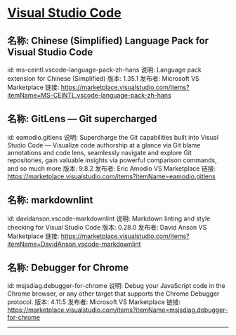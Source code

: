 # [Visual Studio Code]

## 名称: Chinese (Simplified) Language Pack for Visual Studio Code

id: ms-ceintl.vscode-language-pack-zh-hans
说明: Language pack extension for Chinese (Simplified)
版本: 1.35.1
发布者: Microsoft
VS Marketplace 链接: <https://marketplace.visualstudio.com/items?itemName=MS-CEINTL.vscode-language-pack-zh-hans>

## 名称: GitLens — Git supercharged

id: eamodio.gitlens
说明: Supercharge the Git capabilities built into Visual Studio Code — Visualize code authorship at a glance via Git blame annotations and code lens, seamlessly navigate and explore Git repositories, gain valuable insights via powerful comparison commands, and so much more
版本: 9.8.2
发布者: Eric Amodio
VS Marketplace 链接: <https://marketplace.visualstudio.com/items?itemName=eamodio.gitlens>

## 名称: markdownlint

id: davidanson.vscode-markdownlint
说明: Markdown linting and style checking for Visual Studio Code
版本: 0.28.0
发布者: David Anson
VS Marketplace 链接: <https://marketplace.visualstudio.com/items?itemName=DavidAnson.vscode-markdownlint>

## 名称: Debugger for Chrome

id: msjsdiag.debugger-for-chrome
说明: Debug your JavaScript code in the Chrome browser, or any other target that supports the Chrome Debugger protocol.
版本: 4.11.5
发布者: Microsoft
VS Marketplace 链接: <https://marketplace.visualstudio.com/items?itemName=msjsdiag.debugger-for-chrome>

---

[Visual Studio Code]: https://code.visualstudio.com/

